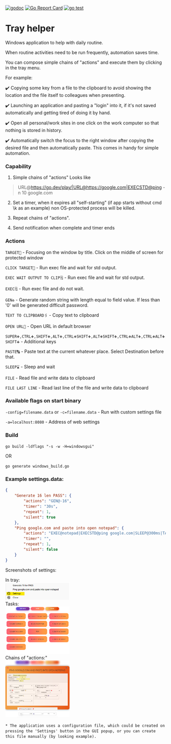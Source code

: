 [![godoc](https://godoc.org/github.com/KusoKaihatsuSha/tray_helper?status.svg)](https://godoc.org/github.com/KusoKaihatsuSha/tray_helper) [![Go Report Card](https://goreportcard.com/badge/github.com/KusoKaihatsuSha/tray_helper)](https://goreportcard.com/report/github.com/KusoKaihatsuSha/tray_helper) [![go test](https://github.com/KusoKaihatsuSha/tray_helper/actions/workflows/test.yml/badge.svg)](https://github.com/KusoKaihatsuSha/tray_helper/actions/workflows/test.yml)


# Tray helper

Windows application to help with daily routine. 

When routine activities need to be run frequently, automation saves time.

You can compose simple chains of "actions" and execute them by clicking in the tray menu.

For example:

✔️ Copying some key from a file to the clipboard to avoid showing the location and the file itself to colleagues when presenting. 

✔️ Launching an application and pasting a "login" into it, if it's not saved automatically and getting tired of doing it by hand.

✔️ Open all personal/work sites in one click on the work computer so that nothing is stored in history.

✔️ Automatically switch the focus to the right window after copying the desired file and then automatically paste. This comes in handy for simple automation.


### **Сapability**

1) Simple chains of "actions"
Looks like 
> URL@https://go.dev/play/|URL@https://google.com|EXECSTD@ping -n 10 google.com

2) Set a timer, when it expires all "self-starting" (if app starts without cmd \k as an example) non OS-protected process will be killed.

3) Repeat chains of "actions".

4) Send notification when complete and timer ends


### **Actions**

`TARGET📌` - Focusing on the window by title. Click on the middle of screen for protected window

`CLICK TARGET📌` - Run exec file and wait for std output.

`EXEC WAIT OUTPUT TO CLIP🗒️` - Run exec file and wait for std output.

`EXEC🗒️` - Run exec file and do not wait.

`GEN♻️` - Generate random string with length equal to field value. If less than '0' will be generated difficult password.

`TEXT TO CLIPBOARD🖇️` - Copy text to clipboard

`OPEN URL🔖` - Open URL in default browser

`SUPER➕,CTRL➕,SHIFT➕,ALT➕,CTRL➕SHIFT➕,ALT➕SHIFT➕,CTRL➕ALT➕,CTRL➕ALT➕SHIFT➕` - Additional keys

`PASTE🔠` - Paste text at the current whatever place. Select Destination before that.

`SLEEP⌛` - Sleep and wait

`FILE` - Read file and write data to clipboard

`FILE LAST LINE` - Read last line of the file and write data to clipboard


### **Available flags on start binary**

`-config=filename.data` or `-c=filename.data` - Run with custom settings file

`-a=localhost:8080` - Address of web settings


### **Build**

`go build -ldflags "-s -w -H=windowsgui"`

OR

`go generate windows_build.go`


### Example **settings.data:**

```json
{
    "Generate 16 len PASS": {
        "actions": "GEN@-16",
        "timer": "30s",
        "repeat": 1,
        "silent": true
    },
    "Ping google.com and paste into open notepad": {
        "actions": "EXEC@notepad|EXECSTD@ping google.com|SLEEP@300ms|TARGET@Notepad|SLEEP@300ms|PRESS@CTRL+V|SLEEP@300ms",
        "timer": "",
        "repeat": 1,
        "silent": false
    }
}

```

Screenshots of settings:

<div style="width:40%">
<label>In tray:</label><br>
<img src="/files/settings-0.png" ><br>
<label>Tasks:</label><br>
<img src="/files/settings-list.png" ><br>
<label>Chains of "actions:"</label><br>
<img src="/files/settings.png" ><br>
</div>


`* The application uses a configuration file, which could be created on pressing the 'Settings' button in the GUI popup, or you can create this file manually (by looking example).`